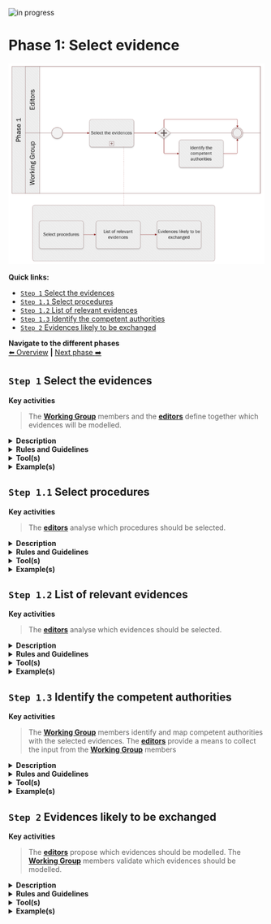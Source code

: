 ![in progress](https://img.shields.io/badge/status-in%20progress-yellow)

# Phase 1: Select evidence
![Process_Phase 1](img/methodology_phase1.PNG)

**Quick links:**
- [`Step 1` Select the evidences]()
- [`Step 1.1` Select procedures]()
- [`Step 1.2` List of relevant evidences]()
- [`Step 1.3` Identify the competent authorities]()
- [`Step 2` Evidences likely to be exchanged]()

**Navigate to the different phases**\
[:arrow_left: Overview](https://github.com/cbahim/SDG-sandbox/tree/master/process_and_method/methodology) **|**
[Next phase :arrow_right:](phase2.md)

## `Step 1` Select the evidences  

**Key activities**
> The [<b>Working Group</b>](../stakeholders#working-group) members  and the [<b>editors</b>](../stakeholders#editors) define together which evidences will be modelled. 

<details>
  <summary><b>Description</b></summary>
  
  The process consist of three sub-steps: 
  
* `Step 1.1` select procedures
* `Step 1.2` list of relevant evidences
* `Step 1.3` identify the comptetent authorities
  
</details>

<details>
  <summary><b>Rules and Guidelines</b></summary>
  
  According to Article 3 of the Regulation, evidence means _“any document or data, including text or sound, visual or audio-visual recording, irrespective of the medium used, required by a competent authority to  prove facts or compliance with procedural requirements referred to in point (b) of Article 2(2) of the regulation”._
  
* In a world of paper-based documents, evidence takes the form of a written document issued by a competent authority including some key information in a more or less structured way
* In a digital world made of databases and structured data exchange, the notion of evidence as a document is becoming obsolete. Digitally advanced Member States are exchanging and consuming pure data instead of documents to justify claims.

The notion of evidence as a document becomes obsolete. This approach is fundamentally changing the way these Member States store information and how they exchange information between public administrations.

Currently, both approaches coexist across Member States and are taken into account when developing data models. 

In the evidence-based approach, it is not always clear for civil servants in a public administration front office why a type of evidence is requested to perform a given procedure – i.e. which criteria the evidence proves that the user fulfils. In this sense, users are required to provide a set of evidences and the procedure is centred on provision of those evidences. In a criteria-based approach, the procedure moves away from evidence as such, and focuses on specific data about the user that proves the user fulfils a set of criteria to be met. In essence, the two approaches seek to answer the same question, but the question is framed differently. 

</details>

<details>
  <summary><b>Tool(s)</b></summary>
  <i>There are no specific tools for this step.</i>
</details>

<details>
  <summary><b>Example(s)</b></summary>

```
  TBD
  ```
</details>

## `Step 1.1` Select procedures 

**Key activities**
> The [<b>editors</b>](../stakeholders#editors) analyse which procedures should be selected. 

<details>
  <summary><b>Description</b></summary>

The listing of available procedures will help to determine the scope of future exchange flows between competent authorities requesting and issuing evidence within the SDG OOP technical system. The Editors have to define whether a procedure exists in all countries for the latter to be considered in the next step.

The non-availability of a procedure in a country may be due to various reason and automatically disqualify the procedure for the next step. 

Additionaly, the complexity of procedure can be assessed. Three categories are identified; 

* A low level of complexity is assigned to procedures, which correspond to one specific procedure conducted in a relatively similar way across Member States
* A medium level of complexity is assigned to procedures, which correspond to two separate procedures, or to one procedure which may involve separate options
* A high level of complexity is assigned to procedures which correspond to more than two procedures, and which typically involve different competent authorities

</details>

<details>
  <summary><b>Rules and Guidelines</b></summary>
  
  * The procedure is available in all Member States; 
  * The management of the procedure is regulated by a competent authority; 
  * The procedure involve the use of at least one evidence. 
  
</details>

<details>
  <summary><b>Tool(s)</b></summary>
  <i>There are no specific tools for this step.</i>
</details>

<details>
  <summary><b>Example(s)</b></summary>
  
  The procedures in scope of the SDG OOP technical system are those listed under Annex II of the SDGR and Directives 2005/36/EC, 2006/123/EC, 2014/24/EU and 2014/25/EU

</details>

## `Step 1.2` List of relevant evidences 

**Key activities**
> The [<b>editors</b>](../stakeholders#editors) analyse which evidences should be selected. 

<details>
  <summary><b>Description</b></summary>

In order to understand what would be the actual types of evidence exchanged as part of the SDG OOP technical system. For each procedure, the list of evidences likley to be exchanged should be identified. The relevance of cross-border evidence should be assessed as follow, i.e. whether the evidence required to complete the procedure is likely to be fetched from abroad. 

* **Low**: there is no or little cross-border exchange of evidence (incl. case where no evidence is requested)
* **Medium**: there is a limited case for the exchange of evidence across-borders (only a few Member States request evidence that could be fetched across borders)
* **High**: there is a clear case for the exchange of evidence across-borders
 
</details>

<details>
  <summary><b>Rules and Guidelines</b></summary>
</details>

<details>
  <summary><b>Tool(s)</b></summary>
  <i>There are no specific tools for this step.</i>
</details>

<details>
  <summary><b>Example(s)</b></summary>

```
  TBD
  ```
</details>

## `Step 1.3` Identify the competent authorities 

**Key activities**
> The [<b>Working Group</b>](../stakeholders#working-group) members identify and map competent authorities with the selected evidences.
> The [<b>editors</b>](../stakeholders#editors) provide a means to collect the input from the [<b>Working Group</b>](../stakeholders#working-group) members

<details>
  <summary><b>Description</b></summary>

In order to further refine the scope of evidence that will be exchanged under the SDG OOP technical system, and by extension will be modelled, it remains to be seen which types of evidence are lawfully issued by a competent authority.

The competent authorities are most often public bodies at the national, regional and local levels – such as Ministries, National Social Security and Pensions systems, Regulatory Authorities, Local authorities and others. In some rare cases, the competent authority may be a private body or institution acting with a mandate from public authorities. For the latter, it is important to assess whether certain identified bodies can indeed be considered a competent authority (e.g. private universities, private health insurance companies).

Needless to say that an evidence not lawfully issued by a competent authority (e.g. evidence produced by the private sector/individuals such as invoice, leasing contract, sworn declaration) will be automatically considered out of scope. 
</details>

<details>
  <summary><b>Rules and Guidelines</b></summary>
</details>

<details>
  <summary><b>Tool(s)</b></summary>
  <i>There are no specific tools for this step.</i>
</details>

<details>
  <summary><b>Example(s)</b></summary>

```
  TBD
  ```
</details>

## `Step 2` Evidences likely to be exchanged

**Key activities**
> The [<b>editors</b>](../stakeholders#editors) propose which evidences should be modelled. 
> The [<b>Working Group</b>](../stakeholders#working-group) members validate which evidences should be modelled. 

<details>
  <summary><b>Description</b></summary>
  
In line with the article 14 of the SDG regulation, only the types of evidence that meet the following conditions will be exchanged under the SDG OOP technical system:

1. The procedure requires evidence beyond identification;
2. There are cases in which the evidence can be located abroad;
3. The evidence is lawfully issued by a competent authority (under SDGR); and 
4. The evidence is available in an electronic format that allows for automated exchange.

First, when a procedure does not request any type of evidence other than identification, the procedure is not in scope of the technical system. Second, some types of evidence requested – other than identification – cannot originate from abroad due to their nature (e.g.  proof of compliance of facilities with local sanitary or security legislation). Third, the evidence needs to be lawfully issued by a competent authority. Finally, following Article 14(2) of the Regulation, only evidence lawfully issued “in an electronic format that allows automated exchange” needs to be made available by Member States. Therefore, a type of evidence not issued in such a format by a given Member State will not be in scope of the technical system. 
</details>

<details>
  <summary><b>Rules and Guidelines</b></summary>
  
  
</details>

<details>
  <summary><b>Tool(s)</b></summary>
  <i>There are no specific tools for this step.</i>
</details>

<details>
  <summary><b>Example(s)</b></summary>
For instance, taking into account all the factors mentioned in the preceeding steps, the study on data mapping for the cross border application of the Once-Only technical system SDG has identified the following category of evidence as relevant for the modelling exercise. 

| Category of evidence                        | Evidence                                                    | Relevant procedure(s)                                                                          |
|---------------------------------------------|-------------------------------------------------------------|------------------------------------------------------------------------------------------------|
| Vital records and personal public documents | Birth certificate                                           | Requesting academic recognition of diplomas, certificates or other proof of studies or course |
| Vital records and personal public documents | Certificate of change of name, such as marriage certificate | * Requesting academic recognition of diplomas, certificates or other proof of studies or courses * Recognition of professional qualifications of doctors (doctor of medicine) * Recognition of professional qualifications of nurses|

</details>
